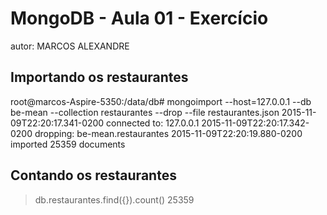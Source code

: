 # MongoDB - Aula 01 - Exercício
autor: MARCOS ALEXANDRE

## Importando os restaurantes

root@marcos-Aspire-5350:/data/db# mongoimport --host=127.0.0.1 --db be-mean --collection restaurantes --drop --file restaurantes.json
2015-11-09T22:20:17.341-0200	connected to: 127.0.0.1
2015-11-09T22:20:17.342-0200	dropping: be-mean.restaurantes
2015-11-09T22:20:19.880-0200	imported 25359 documents

## Contando os restaurantes

> db.restaurantes.find({}).count()
25359
>
